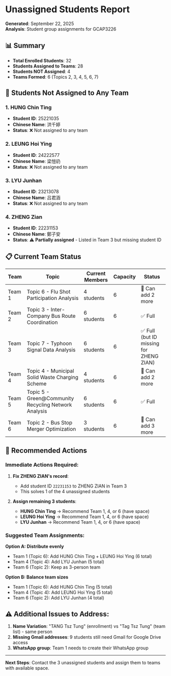 # Unassigned Students Report

**Generated**: September 22, 2025  
**Analysis**: Student group assignments for GCAP3226

## 📊 Summary

- **Total Enrolled Students**: 32
- **Students Assigned to Teams**: 28  
- **Students NOT Assigned**: 4
- **Teams Formed**: 6 (Topics 2, 3, 4, 5, 6, 7)

## 🚨 Students Not Assigned to Any Team

### 1. HUNG Chin Ting
- **Student ID**: 25221035
- **Chinese Name**: 洪千婷
- **Status**: ❌ Not assigned to any team

### 2. LEUNG Hoi Ying  
- **Student ID**: 24222577
- **Chinese Name**: 梁愷礽
- **Status**: ❌ Not assigned to any team

### 3. LYU Junhan
- **Student ID**: 23213078  
- **Chinese Name**: 吕君涵
- **Status**: ❌ Not assigned to any team

### 4. ZHENG Zian
- **Student ID**: 22231153
- **Chinese Name**: 鄭子安
- **Status**: ⚠️ **Partially assigned** - Listed in Team 3 but missing student ID

## 📋 Current Team Status

| Team | Topic | Current Members | Capacity | Status |
|------|-------|----------------|----------|---------|
| Team 1 | Topic 6 - Flu Shot Participation Analysis | 4 students | 6 | 🔴 Can add 2 more |
| Team 2 | Topic 3 - Inter-Company Bus Route Coordination | 6 students | 6 | ✅ Full |
| Team 3 | Topic 7 - Typhoon Signal Data Analysis | 6 students | 6 | ✅ Full (but ID missing for ZHENG ZIAN) |
| Team 4 | Topic 4 - Municipal Solid Waste Charging Scheme | 4 students | 6 | 🔴 Can add 2 more |
| Team 5 | Topic 5 - Green@Community Recycling Network Analysis | 6 students | 6 | ✅ Full |
| Team 6 | Topic 2 - Bus Stop Merger Optimization | 3 students | 6 | 🔴 Can add 3 more |

## 🎯 Recommended Actions

### Immediate Actions Required:

1. **Fix ZHENG ZIAN's record**: 
   - Add student ID `22231153` to ZHENG ZIAN in Team 3
   - This solves 1 of the 4 unassigned students

2. **Assign remaining 3 students**:
   - **HUNG Chin Ting** → Recommend Team 1, 4, or 6 (have space)
   - **LEUNG Hoi Ying** → Recommend Team 1, 4, or 6 (have space)  
   - **LYU Junhan** → Recommend Team 1, 4, or 6 (have space)

### Suggested Team Assignments:

**Option A: Distribute evenly**
- Team 1 (Topic 6): Add HUNG Chin Ting + LEUNG Hoi Ying (6 total)
- Team 4 (Topic 4): Add LYU Junhan (5 total)
- Team 6 (Topic 2): Keep as 3-person team

**Option B: Balance team sizes**
- Team 1 (Topic 6): Add HUNG Chin Ting (5 total)
- Team 4 (Topic 4): Add LEUNG Hoi Ying (5 total)
- Team 6 (Topic 2): Add LYU Junhan (4 total)

## ⚠️ Additional Issues to Address:

1. **Name Variation**: "TANG Tsz Tung" (enrollment) vs "Tag Tsz Tung" (team list) - same person
2. **Missing Gmail addresses**: 9 students still need Gmail for Google Drive access
3. **WhatsApp group**: Team 1 needs to create their WhatsApp group

---

**Next Steps**: Contact the 3 unassigned students and assign them to teams with available space.